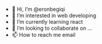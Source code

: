 - 👋 Hi, I’m @eronbegiqi
- 👀 I’m interested in web developing
- 🌱 I’m currently learning react
- 💞️ I’m looking to collaborate on ...
- 📫 How to reach me email

<!---
eronbegiqi/eronbegiqi is a ✨ special ✨ repository because its `README.md` (this file) appears on your GitHub profile.
You can click the Preview link to take a look at your changes.
--->
